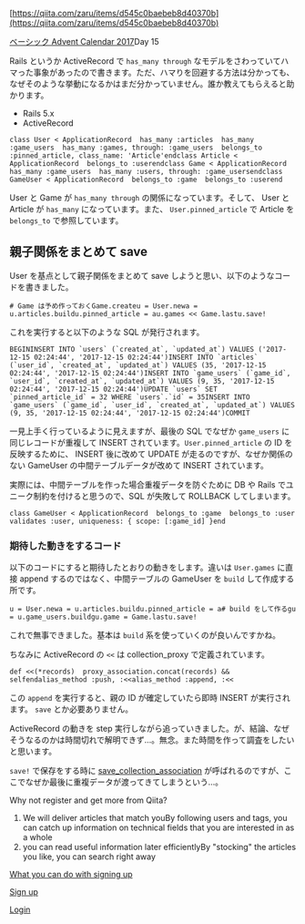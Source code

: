 [https://qiita.com/zaru/items/d545c0baebeb8d40370b](https://qiita.com/zaru/items/d545c0baebeb8d40370b)

  

[ベーシック Advent Calendar 2017](https://qiita.com/advent-calendar/2017/basicinc)Day 15

Rails というか ActiveRecord で `has_many through` なモデルをさわっていてハマった事象があったので書きます。ただ、ハマりを回避する方法は分かっても、なぜそのような挙動になるかはまだ分かっていません。誰か教えてもらえると助かります。

- Rails 5.x
- ActiveRecord

```
class User < ApplicationRecord  has_many :articles  has_many :game_users  has_many :games, through: :game_users  belongs_to :pinned_article, class_name: 'Article'endclass Article < ApplicationRecord  belongs_to :userendclass Game < ApplicationRecord  has_many :game_users  has_many :users, through: :game_usersendclass GameUser < ApplicationRecord  belongs_to :game  belongs_to :userend
```

User と Game が `has_many through` の関係になっています。そして、 User と Article が `has_many` になっています。また、 `User.pinned_article` で Article を `belongs_to` で参照しています。

## 親子関係をまとめて save

User を基点として親子関係をまとめて save しようと思い、以下のようなコードを書きました。

```
# Game は予め作っておくGame.createu = User.newa = u.articles.buildu.pinned_article = au.games << Game.lastu.save!
```

これを実行すると以下のような SQL が発行されます。

```
BEGININSERT INTO `users` (`created_at`, `updated_at`) VALUES ('2017-12-15 02:24:44', '2017-12-15 02:24:44')INSERT INTO `articles` (`user_id`, `created_at`, `updated_at`) VALUES (35, '2017-12-15 02:24:44', '2017-12-15 02:24:44')INSERT INTO `game_users` (`game_id`, `user_id`, `created_at`, `updated_at`) VALUES (9, 35, '2017-12-15 02:24:44', '2017-12-15 02:24:44')UPDATE `users` SET `pinned_article_id` = 32 WHERE `users`.`id` = 35INSERT INTO `game_users` (`game_id`, `user_id`, `created_at`, `updated_at`) VALUES (9, 35, '2017-12-15 02:24:44', '2017-12-15 02:24:44')COMMIT
```

一見上手く行っているように見えますが、最後の SQL でなぜか `game_users` に同じレコードが重複して INSERT されています。`User.pinned_article` の ID を反映するために、 INSERT 後に改めて UPDATE が走るのですが、なぜか関係のない GameUser の中間テーブルデータが改めて INSERT されています。

実際には、中間テーブルを作った場合重複データを防ぐために DB や Rails でユニーク制約を付けると思うので、SQL が失敗して ROLLBACK してしまいます。

```
class GameUser < ApplicationRecord  belongs_to :game  belongs_to :user  validates :user, uniqueness: { scope: [:game_id] }end
```

### 期待した動きをするコード

以下のコードにすると期待したとおりの動きをします。違いは `User.games` に直接 append するのではなく、中間テーブルの GameUser を `build` して作成する所です。

```
u = User.newa = u.articles.buildu.pinned_article = a# build をして作るgu = u.game_users.buildgu.game = Game.lastu.save!
```

これで無事できました。基本は `build` 系を使っていくのが良いんですかね。

ちなみに ActiveRecord の `<<` は collection_proxy で定義されています。

```
def <<(*records)  proxy_association.concat(records) && selfendalias_method :push, :<<alias_method :append, :<<
```

この `append` を実行すると、親の ID が確定していたら即時 INSERT が実行されます。 `save` とか必要ありません。

ActiveRecord の動きを step 実行しながら追っていきました。が、結論、なぜそうなるのかは時間切れで解明できず…。無念。また時間を作って調査をしたいと思います。

`save!` で保存をする時に [save_collection_association](https://github.com/rails/rails/blob/a33e934697370892bfb0989cd9363465e9d3d783/activerecord/lib/active_record/autosave_association.rb#L387) が呼ばれるのですが、ここでなぜか最後に重複データが渡ってきてしまうという…。

Why not register and get more from Qiita?

1. We will deliver articles that match youBy following users and tags, you can catch up information on technical fields that you are interested in as a whole
2. you can read useful information later efficientlyBy "stocking" the articles you like, you can search right away

[What you can do with signing up](https://help.qiita.com/ja/articles/qiita-login-user)

[Sign up](https://qiita.com/signup?callback_action=login_or_signup&redirect_to=%2Fzaru%2Fitems%2Fd545c0baebeb8d40370b&realm=qiita)

[Login](https://qiita.com/login?callback_action=login_or_signup&redirect_to=%2Fzaru%2Fitems%2Fd545c0baebeb8d40370b&realm=qiita)